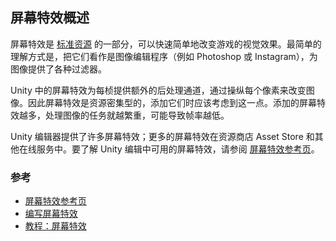 <!-- ## Image effects overview -->
## 屏幕特效概述

<!-- Image effects are [Standard Assets] that provide a quick, simple way to change the look of your game. It’s easiest to think of them like an image-editing application that adds filters to your images (such as Photoshop or even Instagram). -->

屏幕特效是 [标准资源] 的一部分，可以快速简单地改变游戏的视觉效果。最简单的理解方式是，把它们看作是图像编辑程序（例如 Photoshop 或 Instagram），为图像提供了各种过滤器。

[Standard Assets]: http://docs.unity3d.com/Manual/HOWTO-InstallStandardAssets.html
[标准资源]: http://docs.unity3d.com/Manual/HOWTO-InstallStandardAssets.html

<!-- Image effects in Unity work by providing an extra post-processing pass per frame, manipulating the pixel content to alter the image. For this reason, image effects can be resource-intensive, and this should be taken into consideration when adding them to your build. The more image effects you add, and the more heavily you process your images, the lower your framerate is likely to be as a result. -->

Unity 中的屏幕特效为每桢提供额外的后处理通道，通过操纵每个像素来改变图像。因此屏幕特效是资源密集型的，添加它们时应该考虑到这一点。添加的屏幕特效越多，处理图像的任务就越繁重，可能导致帧率越低。

<!-- A number of image effects ship with the Unity Editor; many more are available on the Asset Store and elsewhere online. To learn more about the image effects available in the Unity Editor, see the [Image effect reference] guide. -->

Unity 编辑器提供了许多屏幕特效；更多的屏幕特效在资源商店 Asset Store 和其他在线服务中。要了解 Unity 编辑中可用的屏幕特效，请参阅 [屏幕特效参考页]。

[Image effect reference]: http://docs.unity3d.com/Manual/comp-ImageEffects.html
[屏幕特效参考页]: http://docs.unity3d.com/Manual/comp-ImageEffects.html

<!-- ### See also -->
### 参考

<!-- 
* [Image effect reference](http://docs.unity3d.com/Manual/comp-ImageEffects.html)
* [Writing image effects](http://docs.unity3d.com/Manual/WritingImageEffects.html)
* Tutorial: [Image Effects](http://unity3d.com/learn/tutorials/modules/beginner/live-training-archive/imageeffects-overview?playlist=17102)
 -->
* [屏幕特效参考页](http://docs.unity3d.com/Manual/comp-ImageEffects.html)
* [编写屏幕特效](http://docs.unity3d.com/Manual/WritingImageEffects.html)
* [教程：屏幕特效](http://unity3d.com/learn/tutorials/modules/beginner/live-training-archive/imageeffects-overview?playlist=17102)